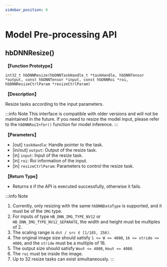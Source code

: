 ```yaml
---
sidebar_position: 6
---
```

# Model Pre-processing API

## hbDNNResize()

**【Function Prototype】**

``int32_t hbDNNResize(hbDNNTaskHandle_t *taskHandle, hbDNNTensor *output, const hbDNNTensor *input, const hbDNNRoi *roi, hbDNNResizeCtrlParam *resizeCtrlParam)``

**【Description】**

Resize tasks according to the input parameters.

:::info Note
  This interface is compatible with older versions and will not be maintained in the future. If you need to resize the model input, please refer to the ``hbDNNRoiInfer()`` function for model inference.
:::

**【Parameters】**

- [out] ``taskHandle``: Handle pointer to the task.
- [in/out] ``output``: Output of the resize task.
- [in] ``input``: Input of the resize task.
- [in] ``roi``: Roi information of the input.
- [in] ``resizeCtrlParam``: Parameters to control the resize task.

**【Return Type】**

- Returns ``0`` if the API is executed successfully, otherwise it fails.

:::info Note

  1. Currently, only resizing with the same ``hbDNNDataType`` is supported, and it must be of the ``IMG`` type.
  2. For inputs of type ``HB_DNN_IMG_TYPE_NV12`` or ``HB_DNN_IMG_TYPE_NV12_SEPARATE``, the width and height must be multiples of 2.
  3. The scaling range is `dst / src ∈ [1/185, 256)`.
  4. The original image size should satisfy `1 <= W <= 4080`, `16 <= stride <= 4080`, and the ``stride`` must be a multiple of 16.
  5. The output size should satisfy `Wout <= 4080`, `Hout <= 4080`.
  6. The ``roi`` must be inside the image.
  7. Up to 32 resize tasks can exist simultaneously.
:::